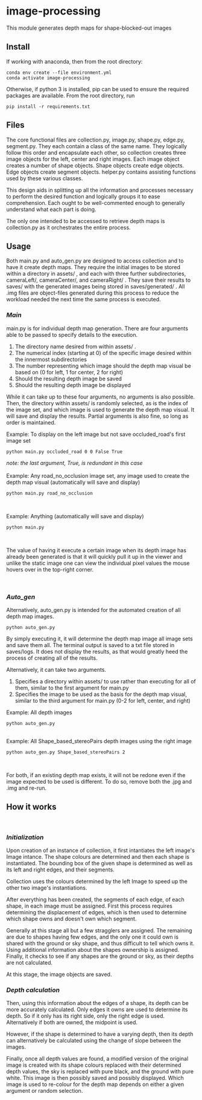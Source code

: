 # image-processing

This module generates depth maps for shape-blocked-out images


## Install
If working with anaconda, then from the root directory:
```
conda env create --file environment.yml
conda activate image-processing

```
Otherwise, if python 3 is installed, pip can be used to ensure the required packages are available. From the root directory, run
```
pip install -r requirements.txt
```

## Files
The core functional files are collection.py, image.py, shape.py, edge.py, segment.py. They each contain a class of the same name. They logically follow this order and encapsulate each other, so collection creates three image objects for the left, center and right images. Each image object creates a number of shape objects. Shape objects create edge objects. Edge objects create segment objects. helper.py contains assisting functions used by these various classes.

This design aids in splitting up all the information and processes necessary to perform the desired function and logically groups it to ease comprehension. Each ought to be well-commented enough to generally understand what each part is doing. 

The only one intended to be accessed to retrieve depth maps is collection.py as it orchestrates the entire process. 


## Usage
Both main.py and auto_gen.py are designed to access collection and to have it create depth maps. They require the initial images to be stored within a directory in assets/ , and each with three further subdirectories, cameraLeft/, cameraCenter/, and cameraRight/ . They save their results to saves/ with the generated images being stored in saves/generated/ . All .img files are object-files generated during this process to reduce the workload needed the next time the same process is executed.

### _Main_
main.py is for individual depth map generation. There are four arguments able to be passed to specify details to the execution. 
1. The directory name desired from within assets/ .
2. The numerical index (starting at 0) of the specific image desired within the innermost subdirectories
3. The number representing which image should the depth map visual be based on (0 for left, 1 for center, 2 for right)
4. Should the resulting depth image be saved
5. Should the resulting depth image be displayed

While it can take up to these four arguments, no arguments is also possible. Then, the directory within assets/ is randomly selected, as is the index of the image set, and which image is used to generate the depth map visual. It will save and display the results. Partial arguments is also fine, so long as order is maintained.

Example: To display on the left image but not save occluded_road's first image set 
```
python main.py occluded_road 0 0 False True
```
_note: the last argument, True, is redundant in this case_  
&nbsp;  
Example: Any road_no_occlusion image set, any image used to create the depth map visual (automatically will save and display)
```
python main.py road_no_occlusion
```
&nbsp;  

Example: Anything (automatically will save and display)
```
python main.py
```
&nbsp;  

The value of having it execute a certain image when its depth image has already been generated is that it will quickly pull it up in the viewer and unlike the static image one can view the individual pixel values the mouse hovers over in the top-right corner. 

&nbsp;  

### _Auto_gen_
Alternatively, auto_gen.py is intended for the automated creation of all depth map images.
```
python auto_gen.py
```
By simply executing it, it will determine the depth map image all image sets and save them all. The terminal output is saved to a txt file stored in saves/logs. It does not display the results, as that would greatly heed the process of creating all of the results.

Alternatively, it can take two arguments. 
1. Specifies a directory within assets/ to use rather than executing for all of them, similar to the first argument for main.py
2. Specifies the image to be used as the basis for the depth map visual, similar to the third argument for main.py (0-2 for left, center, and right)

Example: All depth images
```
python auto_gen.py
```
&nbsp;  
Example: All Shape_based_stereoPairs depth images using the right image
```
python auto_gen.py Shape_based_stereoPairs 2
```
&nbsp;  

For both, if an existing depth map exists, it will not be redone even if the image expected to be used is different. To do so, remove both the .jpg and .img and re-run.

## How it works
&nbsp;  
### _Initialization_

Upon creation of an instance of collection, it first intantiates the left image's Image intance. The shape colours are determined and then each shape is instantiated. The bounding box of the given shape is determined as well as its left and right edges, and their segments. 

Collection uses the colours determined by the left Image to speed up the other two image's instantiations. 

After everything has been created, the segments of each edge, of each shape, in each image must be assigned. First this process requires determining the displacement of edges, which is then used to determine which shape owns and doesn't own which segment. 

Generally at this stage all but a few stragglers are assigned. The remaining are due to shapes having few edges, and the only one it could own is shared with the ground or sky shape, and thus difficult to tell which owns it. Using additional information about the shapes ownership is assigned. Finally, it checks to see if any shapes are the ground or sky, as their depths are not calculated.

At this stage, the image objects are saved.

### _Depth calculation_
Then, using this information about the edges of a shape, its depth can be more accurately calculated. Only edges it owns are used to determine its depth. So if it only has its right side, only the right edge is used. Alternatively if both are owned, the midpoint is used. 

However, if the shape is determined to have a varying depth, then its depth can alternatively be calculated using the change of slope between the images. 

Finally, once all depth values are found, a modified version of the original image is created with its shape colours replaced with their determined depth values, the sky is replaced with pure black, and the ground with pure white. This image is then possibly saved and possibly displayed. Which image is used to re-colour for the depth map depends on either a given argument or random selection.
